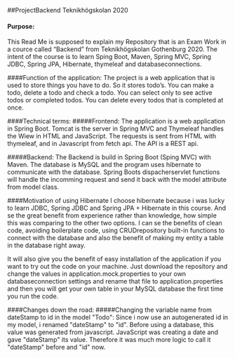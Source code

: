 ##ProjectBackend  Teknikhögskolan 2020

#### Purpose:
This Read Me is supposed to explain my Repository that is an Exam Work in a cource called “Backend” from Teknikhögskolan Gothenburg 2020. 
The intent of the course is to learn Sping Boot, Maven, Spring MVC, Spring JDBC, Spring JPA, Hibernate, thymeleaf and databaseconnections. 

####Function of the application:
The project is a web application that is used to store things you have to do. So it stores todo’s. You can make a todo, delete a todo and check a todo. You can select only to see active todos or completed todos. You can delete every todos that is completed at once.  

####Technical terms: 
#####Frontend: 
The application is a web application in Spring Boot. Tomcat is the server in Spring MVC and Thymeleaf handles the Wiew in HTML and JavaScript. The requests is sent from HTML with thymeleaf, and in Javascript from fetch api. The API is a REST api. 

#####Backend: 
The Backend is build in Spring Boot (Sping MVC) with Maven. The database is MySQL and the program uses hibernate to communicate with the database. Spring Boots dispacherservlet functions will handle the incomming request and send it back with the model attribute from model class.

####Motivation of using Hibernate 
I choose hibernate because i was lucky to learn JDBC, Spring JDBC and Spring JPA + Hibernate in this course. And se the great benefit from experience rather than knowledge, how simple this was comparing to the other two options. I can se the benefits of clean code, avoiding boilerplate code, using CRUDrepository built-in functions to connect with the database and also the benefit of making my entity a table in the database right away. 

It will also give you the benefit of easy installation of the application if you want to try out the code on your machine. Just download the repository and change the values in application.mock.properties to your own databaseconnection settings and rename that file to application.properties and then you will get your own table in your MySQL database the first time you run the code. 

####Changes down the road: 
#####Changing the variable name from dateStamp to id in the model "Todo":
Since i now use an autogenerated id in my model, i renamed "dateStamp" to "id". Before using a database, this value was generated from javascript. JavaScript was creating a date and gave "dateStamp" its value. Therefore it was much more logic to call it "dateStamp" before and "id" now.

 

